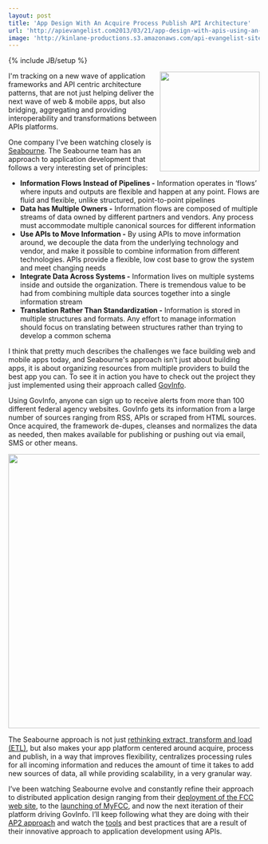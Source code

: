 ```yaml
---
layout: post
title: 'App Design With An Acquire Process Publish API Architecture'
url: 'http://apievangelist.com2013/03/21/app-design-with-apis-using-an-acquire-process-publish-ap2-architecture/'
image: 'http://kinlane-productions.s3.amazonaws.com/api-evangelist-site/blog/seabourne-logo-2013.png'
---
```

{% include JB/setup %}
<p>
     <a title="Seabourne" href="http://seabourneinc.com/" target="_blank"><img src="https://s3.amazonaws.com/kinlane-productions/api-evangelist/seabourne-inc/seabourne-logo-2013.png"  width="200" align="right" /></a>
</p>
<p>
     I'm tracking on a new wave of application frameworks and API centric architecture patterns, that are not just helping deliver the next wave of web &amp; mobile apps, but also bridging, aggregating and providing interoperability and transformations between APIs platforms.
</p>
<p>
     One company I've been watching closely is <a title="Seabourne" href="http://seabourneinc.com/">Seabourne</a>. The Seabourne team has an approach to application development that follows a very interesting set of principles:
</p>
<ul >
     <li>
          <strong>Information Flows Instead of Pipelines -</strong> Information operates in ‘flows’ where inputs and outputs are flexible and happen at any point. Flows are fluid and flexible, unlike structured, point-to-point pipelines
     </li>
     <li>
          <strong>Data has Multiple Owners -</strong> Information flows are composed of multiple streams of data owned by different partners and vendors. Any process must accommodate multiple canonical sources for different information
     </li>
     <li>
          <strong>Use APIs to Move Information -</strong> By using APIs to move information around, we decouple the data from the underlying technology and vendor, and make it possible to combine information from different technologies. APIs provide a flexible, low cost base to grow the system and meet changing needs
     </li>
     <li>
          <strong>Integrate Data Across Systems -</strong> Information lives on multiple systems inside and outside the organization. There is tremendous value to be had from combining multiple data sources together into a single information stream
     </li>
     <li>
          <strong>Translation Rather Than Standardization -</strong> Information is stored in multiple structures and formats. Any effort to manage information should focus on translating between structures rather than trying to develop a common schema
     </li>
</ul>
<p>
     I think that pretty much describes the challenges we face building web and mobile apps today, and Seabourne's approach isn’t just about building apps, it is about organizing resources from multiple providers to build the best app you can. To see it in action you have to check out the project they just implemented using their approach called <a href="http://govinfo.io/">GovInfo</a>.
</p>
<p>
     Using GovInfo, anyone can sign up to receive alerts from more than 100 different federal agency websites. GovInfo gets its information from a large number of sources ranging from RSS, APIs or scraped from HTML sources. Once acquired, the framework de-dupes, cleanses and normalizes the data as needed, then makes available for publishing or pushing out via email, SMS or other means.
</p>
<p>
     <a title="Seabourne" href="http://seabourneinc.com/" target="_blank"><img src="https://s3.amazonaws.com/kinlane-productions/api-evangelist/seabourne-inc/govinfo_diagram.png"  width="550" /></a>
</p>
<p>
     The Seabourne approach is not just <a href="http://seabourneinc.com/2013/02/08/rethinking-etl-for-the-api-age/">rethinking extract, transform and load (ETL)</a>, but also makes your app platform centered around acquire, process and publish, in a way that improves flexibility, centralizes processing rules for all incoming information and reduces the amount of time it takes to add new sources of data, all while providing scalability, in a very granular way.
</p>
<p>
     I’ve been watching Seabourne evolve and constantly refine their approach to distributed application design ranging from their <a href="http://blog.programmableweb.com/2011/04/06/everything-should-be-an-api-says-fcc/">deployment of the FCC web site</a>, to the <a title="launching of MyFCC" href="/2011/12/20/the-fcc-lanches-api-curation-platform-called-myfcc/">launching of MyFCC</a>, and now the next iteration of their platform driving GovInfo. I’ll keep following what they are doing with their <a href="http://seabourneinc.com/2013/02/08/rethinking-etl-for-the-api-age/">AP2 approach</a> and watch the <a href="http://seabourneinc.com/wp-content/uploads/2013/case-studies/Seabourne-Information-Management.pdf">tools</a> and best practices that are a result of their innovative approach to application development using APIs.
</p>
